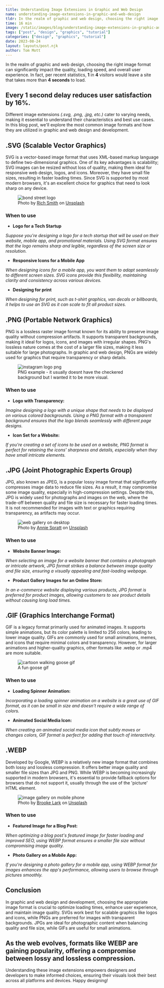 ```yaml
---
title: Understanding Image Extensions in Graphic and Web Design
name: understanding-image-extensions-in-graphic-and-web-design
tldr: In the realm of graphic and web design, choosing the right image format can significantly impact the quality, loading speed, and overall user experience. Different image extensions (.svg, .png, .jpg, etc.) cater to varying needs, making it essential to understand their characteristics and best use cases.
time: 16 min
image: /static/images/blog/understanding-image-extensions-in-graphic-and-web-design/image-editing-software-taskbar.webp
tags: ["post", "design", "graphics", "tutorial"]
categories: ["design", "graphics", "tutorial"]
date: 2023-08-24
layout: layouts/post.njk
author: Tom Mott
---
```


In the realm of graphic and web design, choosing the right image format can significantly impact the quality, loading speed, and overall user experience. In fact, per recent statistics, **1** in **4** visitors would leave a site that takes more than **4 seconds** to load.

## Every 1 second delay reduces user satisfaction by 16%.

Different image extensions _(.svg, .png, .jpg, etc.)_ cater to varying needs, making it essential to understand their characteristics and best use cases. In this blog post, we'll explore the most common image formats and how they are utilized in graphic and web design and development.

## .SVG (Scalable Vector Graphics)

SVG is a vector-based image format that uses XML-based markup language to define two-dimensional graphics. One of its key advantages is scalability; SVG images can be resized without loss of quality, making them ideal for responsive web design, logos, and icons. Moreover, they have small file sizes, resulting in faster loading times. Since SVG is supported by most modern browsers, it's an excellent choice for graphics that need to look sharp on any device.

<figure>
	<img class="case-img" src="/static/images/blog/understanding-image-extensions-in-graphic-and-web-design/bond-street-logo.webp" alt="bond street logo">
	<figcaption>Photo by <a href="https://unsplash.com/@richwilliamsmith?utm_source=unsplash&utm_medium=referral&utm_content=creditCopyText">Rich Smith</a> on <a href="https://unsplash.com/photos/lVVs5skyWoo?utm_source=unsplash&utm_medium=referral&utm_content=creditCopyText">Unsplash</a>
  </figcaption>
</figure>

### When to use

-   **Logo for a Tech Startup**

_Suppose you're designing a logo for a tech startup that will be used on their website, mobile app, and promotional materials. Using SVG format ensures that the logo remains sharp and legible, regardless of the screen size or resolution._

-   **Responsive Icons for a Mobile App**

_When designing icons for a mobile app, you want them to adapt seamlessly to different screen sizes. SVG icons provide this flexibility, maintaining clarity and consistency across various devices._

-   **Designing for print**

_When designing for print, such as t-shirt graphics, van decals or billboards, it helps to use an SVG as it can scale to fit all product sizes._

## .PNG (Portable Network Graphics)

PNG is a lossless raster image format known for its ability to preserve image quality without compression artifacts. It supports transparent backgrounds, making it ideal for logos, icons, and images with irregular shapes. PNG's lossless nature comes at the cost of a larger file sizes, making it less suitable for large photographs. In graphic and web design, PNGs are widely used for graphics that require transparency or sharp details.

<figure>
	<img class="case-img" src="/static/images/blog/understanding-image-extensions-in-graphic-and-web-design/instagram-png.png" alt="instagram logo png">
	<figcaption>PNG example - it usually doesnt have the checkered background but I wanted it to be more visual.
  </figcaption>
</figure>

### When to use

-   **Logo with Transparency:**

_Imagine designing a logo with a unique shape that needs to be displayed on various colored backgrounds. Using a PNG format with a transparent background ensures that the logo blends seamlessly with different page designs._

-   **Icon Set for a Website:**

_If you're creating a set of icons to be used on a website, PNG format is perfect for retaining the icons' sharpness and details, especially when they have small intricate elements._

## .JPG (Joint Photographic Experts Group)

JPG, also known as JPEG, is a popular lossy image format that significantly compresses image data to reduce file sizes. As a result, it may compromise some image quality, especially in high-compression settings. Despite this, JPG is widely used for photographs and images on the web, where the trade-off between quality and file size is necessary for faster loading times. It is not recommended for images with text or graphics requiring transparency, as artifacts may occur.

<figure>
	<img class="case-img" src="/static/images/blog/understanding-image-extensions-in-graphic-and-web-design/web-gallery-images.webp" alt="web gallery on desktop">
	<figcaption>Photo by <a href="https://unsplash.com/@anniespratt?utm_source=unsplash&utm_medium=referral&utm_content=creditCopyText">Annie Spratt</a> on <a href="https://unsplash.com/photos/jFtBa6aEJqk?utm_source=unsplash&utm_medium=referral&utm_content=creditCopyText">Unsplash</a>
  </figcaption>
</figure>

### When to use

-   **Website Banner Image:**

_When selecting an image for a website banner that contains a photograph or intricate artwork, JPG format strikes a balance between image quality and file size, ensuring a visually appealing and fast-loading webpage._

-   **Product Gallery Images for an Online Store:**

_In an e-commerce website displaying various products, JPG format is preferred for product images, allowing customers to see product details without causing long load times._

## .GIF (Graphics Interchange Format)

GIF is a legacy format primarily used for animated images. It supports simple animations, but its color palette is limited to 256 colors, leading to lower image quality. GIFs are commonly used for small animations, memes, and icons that require minimal colors and transparency. However, for larger animations and higher-quality graphics, other formats like .webp or .mp4 are more suitable.

<figure>
	<img class="case-img" src="/static/images/blog/understanding-image-extensions-in-graphic-and-web-design/goose-gif.gif" alt="cartoon walking goose gif" style="height: auto;">
	<figcaption>A fun goose gif</a>
  </figcaption>
</figure>

### When to use

-   **Loading Spinner Animation:**

_Incorporating a loading spinner animation on a website is a great use of GIF format, as it can be small in size and doesn't require a wide range of colors._

-   **Animated Social Media Icon:**

_When creating an animated social media icon that subtly moves or changes colors, GIF format is perfect for adding that touch of interactivity._

## .WEBP

Developed by Google, WEBP is a relatively new image format that combines both lossy and lossless compression. It offers better image quality and smaller file sizes than JPG and PNG. While WEBP is becoming increasingly supported in modern browsers, it's essential to provide fallback options for browsers that do not support it, usually through the use of the 'picture' HTML element.

<figure>
	<img class="case-img" src="/static/images/blog/understanding-image-extensions-in-graphic-and-web-design/image-gallery-on-phone.webp" alt="image gallery on mobile phone">
	<figcaption>Photo by <a href="https://unsplash.com/@brookelark?utm_source=unsplash&utm_medium=referral&utm_content=creditCopyText">Brooke Lark</a> on <a href="https://unsplash.com/photos/W1B2LpQOBxA?utm_source=unsplash&utm_medium=referral&utm_content=creditCopyText">Unsplash</a>
  </figcaption>
</figure>

### When to use

-   **Featured Image for a Blog Post:**

_When optimizing a blog post's featured image for faster loading and improved SEO, using WEBP format ensures a smaller file size without compromising image quality._

-   **Photo Gallery on a Mobile App:**

_If you're designing a photo gallery for a mobile app, using WEBP format for images enhances the app's performance, allowing users to browse through pictures smoothly._

## Conclusion

In graphic and web design and development, choosing the appropriate image format is crucial to optimize loading times, enhance user experience, and maintain image quality. SVGs work best for scalable graphics like logos and icons, while PNGs are preferred for images with transparent backgrounds. JPGs are ideal for photographic content when balancing quality and file size, while GIFs are useful for small animations.

## As the web evolves, formats like WEBP are gaining popularity, offering a compromise between lossy and lossless compression.

Understanding these image extensions empowers designers and developers to make informed choices, ensuring their visuals look their best across all platforms and devices. Happy designing!
